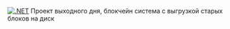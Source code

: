 [![.NET](https://github.com/EvgeniiDev/Simple-BlockChain/actions/workflows/dotnet.yml/badge.svg)](https://github.com/EvgeniiDev/Simple-BlockChain/actions/workflows/dotnet.yml)
Проект выходного дня, блокчейн система с выгрузкой старых блоков на диск
